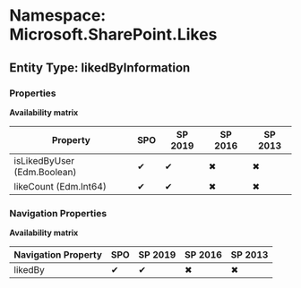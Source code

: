 # Namespace: Microsoft.SharePoint.Likes
## Entity Type: likedByInformation

### Properties

**Availability matrix**

Property | SPO | SP 2019 | SP 2016 | SP 2013
----------|-----|---------|---------|--------
isLikedByUser (Edm.Boolean) | ✔ | ✔ | ✖ | ✖
likeCount (Edm.Int64) | ✔ | ✔ | ✖ | ✖

### Navigation Properties

**Availability matrix**

Navigation Property | SPO | SP 2019 | SP 2016 | SP 2013
----------|-----|---------|---------|--------
likedBy | ✔ | ✔ | ✖ | ✖
